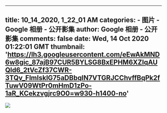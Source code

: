 
---
title: 10_14_2020, 1_22_01 AM
categories: 
    - 图片
    - Google 相册 - 公开影集
author: Google 相册 - 公开影集
comments: false
date: Wed, 14 Oct 2020 01:22:01 GMT
thumbnail: 'https://lh3.googleusercontent.com/eEwAkMND6w8gic_87ajB97CUR5BYLSG8BxEPHM6XZIqAUQld6_2tVcZf37CWR-3TQv_FlmIsklG75aDBbqIN7VTGRJCChvffBqPk2fTuwV09WtPr0mHmD1zPo-1aR_KCekzvgjrc9O0=w930-h1400-no'
---

<div>   
<img src="https://lh3.googleusercontent.com/eEwAkMND6w8gic_87ajB97CUR5BYLSG8BxEPHM6XZIqAUQld6_2tVcZf37CWR-3TQv_FlmIsklG75aDBbqIN7VTGRJCChvffBqPk2fTuwV09WtPr0mHmD1zPo-1aR_KCekzvgjrc9O0=w930-h1400-no" style="max-width: 100%;" referrerpolicy="no-referrer">  
</div>
            